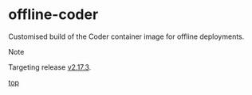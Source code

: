 # offline-coder

Customised build of the Coder container image for offline deployments.

> [!NOTE]
> Targeting release [v2.17.3](https://github.com/coder/coder/releases/tag/v2.17.3).

[top](#offline-coder)

